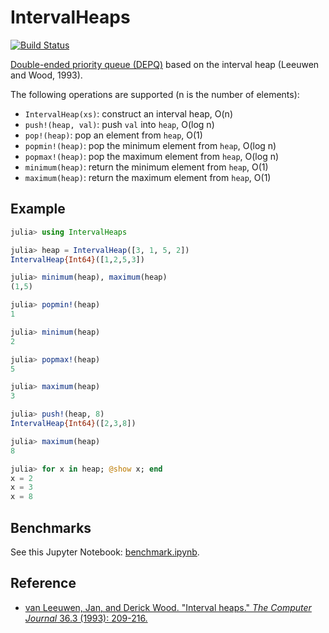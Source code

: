 # IntervalHeaps

[![Build Status](https://travis-ci.org/bicycle1885/IntervalHeaps.jl.svg?branch=master)](https://travis-ci.org/bicycle1885/IntervalHeaps.jl)

[Double-ended priority queue (DEPQ)](https://en.wikipedia.org/wiki/Double-ended_priority_queue) based on the interval heap (Leeuwen and Wood, 1993).

The following operations are supported (n is the number of elements):

* `IntervalHeap(xs)`: construct an interval heap, O(n)
* `push!(heap, val)`: push `val` into `heap`, O(log n)
* `pop!(heap)`: pop an element from `heap`, O(1)
* `popmin!(heap)`: pop the minimum element from `heap`, O(log n)
* `popmax!(heap)`: pop the maximum element from `heap`, O(log n)
* `minimum(heap)`: return the minimum element from `heap`, O(1)
* `maximum(heap)`: return the maximum element from `heap`, O(1)


Example
-------

```julia
julia> using IntervalHeaps

julia> heap = IntervalHeap([3, 1, 5, 2])
IntervalHeap{Int64}([1,2,5,3])

julia> minimum(heap), maximum(heap)
(1,5)

julia> popmin!(heap)
1

julia> minimum(heap)
2

julia> popmax!(heap)
5

julia> maximum(heap)
3

julia> push!(heap, 8)
IntervalHeap{Int64}([2,3,8])

julia> maximum(heap)
8

julia> for x in heap; @show x; end
x = 2
x = 3
x = 8

```


Benchmarks
----------

See this Jupyter Notebook: [benchmark.ipynb](benchmark.ipynb).

Reference
---------

* [van Leeuwen, Jan, and Derick Wood. "Interval heaps." *The Computer Journal* 36.3 (1993): 209-216.](http://comjnl.oxfordjournals.org/content/36/3/209.short)
